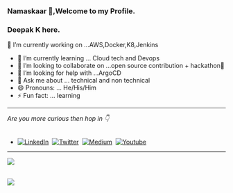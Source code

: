 ### Namaskaar 🙏,Welcome to my Profile.
### Deepak K here. 
<!--[![Twitter](https://img.shields.io/twitter/url/https/twitter.com/cloudposse.svg?style=social&label=Twitter)](https://twitter.com/deepak_kapse29)
[![Medium](https://img.shields.io/badge/-Medium-black.svg?style=flat-square&logo=Medium&colorB=000)](https://medium.com/@deepakkapse08)

<!--
**deepakkapse/deepakkapse** is a ✨ _special_ ✨ repository because its `README.md` (this file) appears on your GitHub profile.

 ...

NOTE: Top languages does not indicate my skill level or something like that, it's a github metric of which languages i have the most code on github, it's a new feature of github-readme-stats
- 
-->
🔭 I’m currently working on ...AWS,Docker,K8,Jenkins
- 🌱 I’m currently learning ... Cloud tech and Devops
- 🤝 I’m looking to collaborate on ...open source contribution + hackathon🤝
- 🤔 I’m looking for help with ...ArgoCD
- 💬 Ask me about ... technical and non technical
- 😄 Pronouns: ... He/His/Him 
- ⚡ Fun fact: ... learning
___
*Are you more curious then hop in 👇*<br><br>

- [![LinkedIn](https://img.shields.io/badge/LinkedIn-0077B5?style=for-the-badge&logo=linkedin&logoColor=white)](https://www.linkedin.com/in/deepak-k-31a414172/)&nbsp;
[![Twitter](https://img.shields.io/badge/Twitter-1DA1F2?style=for-the-badge&logo=twitter&logoColor=white)](https://twitter.com/deepak_kapse29)&nbsp;
[![Medium](https://img.shields.io/badge/Medium-12100E?style=for-the-badge&logo=medium&logoColor=white)](https://deepakkapse08.medium.com/)&nbsp;
[![Youtube](https://img.shields.io/badge/YouTube-FF0000?style=for-the-badge&logo=youtube&logoColor=white)](https://www.youtube.com/channel/UCzjpz8bfw5wPO_-nXaGrr1Q)
___
![](https://komarev.com/ghpvc/?username=deepakkapse&color=green)


<br>
<img src='https://github-readme-stats.vercel.app/api?username=deepakkapse&&show_icons=true&title_color=#81170D&icon_color=#81170D&text_color=000000&bg_color=F8E9FA'>
<br>




